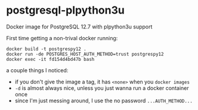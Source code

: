 # postgresql-plpython3u

Docker image for PostgreSQL 12.7 with plpython3u support

First time getting a non-trival docker running:

```
docker build -t postgrespy12 .
docker run -de POSTGRES_HOST_AUTH_METHOD=trust postgrespy12
docker exec -it fd154d4bd47b bash
```

a couple things I noticed:

- if you don't give the image a tag, it has `<none>` when you `docker images`
- `-d` is almost always nice, unless you just wanna run a docker container once
- since I'm just messing around, I use the no password `...AUTH_METHOD...`
